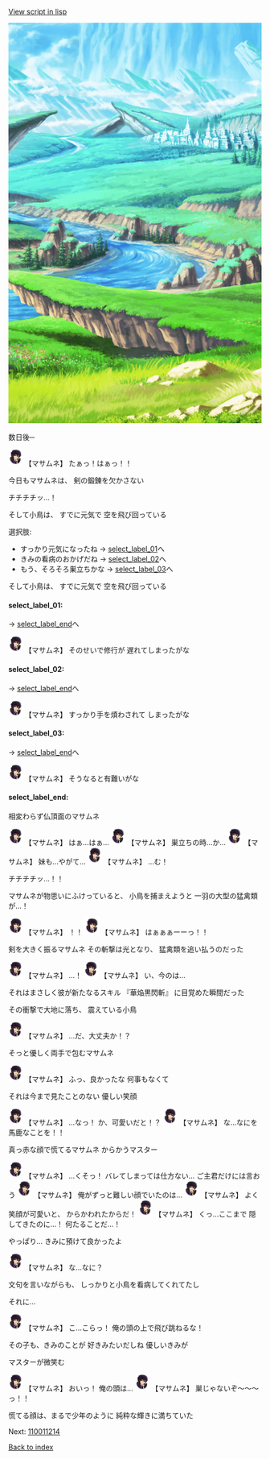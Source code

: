[View script in lisp](../scripts/110011213.txt)

![plain.png](../images/backgrounds/plain.png)

数日後─

<img src="../images/units/1100111.png" alt="1100111.png" height="34"/>
【マサムネ】
たぁっ！はぁっ！！

今日もマサムネは、
剣の鍛錬を欠かさない

チチチチッ…！

そして小鳥は、
すでに元気で
空を飛び回っている

選択肢:
- すっかり元気になったね → [select_label_01](#select_label_01)へ
- きみの看病のおかげだね → [select_label_02](#select_label_02)へ
- もう、そろそろ巣立ちかな → [select_label_03](#select_label_03)へ

そして小鳥は、
すでに元気で
空を飛び回っている

#### select_label_01:
 → [select_label_end](#select_label_end)へ

<img src="../images/units/1100111.png" alt="1100111.png" height="34"/>
【マサムネ】
そのせいで修行が
遅れてしまったがな

#### select_label_02:
 → [select_label_end](#select_label_end)へ

<img src="../images/units/1100111.png" alt="1100111.png" height="34"/>
【マサムネ】
すっかり手を煩わされて
しまったがな

#### select_label_03:
 → [select_label_end](#select_label_end)へ

<img src="../images/units/1100111.png" alt="1100111.png" height="34"/>
【マサムネ】
そうなると有難いがな

#### select_label_end:

相変わらず仏頂面のマサムネ

<img src="../images/units/1100111.png" alt="1100111.png" height="34"/>
【マサムネ】
はぁ…はぁ…

<img src="../images/units/1100111.png" alt="1100111.png" height="34"/>
【マサムネ】
巣立ちの時…か…

<img src="../images/units/1100111.png" alt="1100111.png" height="34"/>
【マサムネ】
妹も…やがて…

<img src="../images/units/1100111.png" alt="1100111.png" height="34"/>
【マサムネ】
…む！

チチチチッ…！！

マサムネが物思いにふけっていると、
小鳥を捕まえようと
一羽の大型の猛禽類が…！

<img src="../images/units/1100111.png" alt="1100111.png" height="34"/>
【マサムネ】
！！

<img src="../images/units/1100111.png" alt="1100111.png" height="34"/>
【マサムネ】
はぁぁぁーーっ！！

剣を大きく振るマサムネ
その斬撃は光となり、
猛禽類を追い払うのだった

<img src="../images/units/1100111.png" alt="1100111.png" height="34"/>
【マサムネ】
…！

<img src="../images/units/1100111.png" alt="1100111.png" height="34"/>
【マサムネ】
い、今のは…

それはまさしく彼が新たなるスキル
『華焔黒閃斬』
に目覚めた瞬間だった

その衝撃で大地に落ち、
震えている小鳥

<img src="../images/units/1100111.png" alt="1100111.png" height="34"/>
【マサムネ】
…だ、大丈夫か！？

そっと優しく両手で包むマサムネ

<img src="../images/units/1100111.png" alt="1100111.png" height="34"/>
【マサムネ】
ふっ、良かったな
何事もなくて

それは今まで見たことのない
優しい笑顔

<img src="../images/units/1100111.png" alt="1100111.png" height="34"/>
【マサムネ】
…なっ！
か、可愛いだと！？

<img src="../images/units/1100111.png" alt="1100111.png" height="34"/>
【マサムネ】
な…なにを馬鹿なことを！！

真っ赤な顔で慌てるマサムネ
からかうマスター

<img src="../images/units/1100111.png" alt="1100111.png" height="34"/>
【マサムネ】
…くそっ！
バレてしまっては仕方ない…
ご主君だけには言おう

<img src="../images/units/1100111.png" alt="1100111.png" height="34"/>
【マサムネ】
俺がずっと難しい顔でいたのは…

<img src="../images/units/1100111.png" alt="1100111.png" height="34"/>
【マサムネ】
よく笑顔が可愛いと、
からかわれたからだ！

<img src="../images/units/1100111.png" alt="1100111.png" height="34"/>
【マサムネ】
くっ…ここまで
隠してきたのに…！
何たることだ…！

やっぱり…
きみに預けて良かったよ

<img src="../images/units/1100111.png" alt="1100111.png" height="34"/>
【マサムネ】
な…なに？

文句を言いながらも、
しっかりと小鳥を看病してくれてたし

それに…

<img src="../images/units/1100111.png" alt="1100111.png" height="34"/>
【マサムネ】
こ…こらっ！
俺の頭の上で飛び跳ねるな！

その子も、きみのことが
好きみたいだしね
優しいきみが

マスターが微笑む

<img src="../images/units/1100111.png" alt="1100111.png" height="34"/>
【マサムネ】
おいっ！
俺の頭は…

<img src="../images/units/1100111.png" alt="1100111.png" height="34"/>
【マサムネ】
巣じゃないぞ～～～っ！！

慌てる顔は、まるで少年のように
純粋な輝きに満ちていた


Next: [110011214](110011214.md)

[Back to index](index.md)

